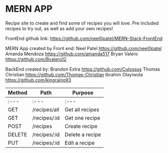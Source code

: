 # MERN APP

Recipe site to create and find some of recipes you will love. Pre included recipes to try out, as well as add your own recipes!

FrontEnd github link: https://github.com/neel0patel/MERN-Stack-FrontEnd

MERN App created by Front end: Neel Patel https://github.com/neel0patel Amanda Mendoza https://github.com/amanda517 Bryan Valero https://github.com/Bvalero12

BackEnd created by: Brandon Extra https://github.com/Culossus Thomas Christian https://github.com/Thomas-Christian Ibrahim Olayiwola https://github.com/kingraino93

| Method | Path         | Purpose         |
| ------ | ------------ | --------------- |
| :---   | :---         | :---            |
| GET    | /recipes/all | Get all recipes |
| GET    | /recipes/:id | Get one recipe  |
| POST   | /recipes     | Create recipe   |
| DELETE | /recipes/:id | Delete a recipe |
| PUT  | /recipes/:id | Edit a recipe   |
